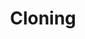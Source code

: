 ---
title: Cloning
longTitle: 'Cloning'
tags:
- gccommon
french:
- "[[Clonage]]"
usedFor:
- "[[Animal cloning]]"
- "[[Human cloning]]"
- "[[Reproductive cloning]]"
- "[[Therapeutic cloning]]"
---